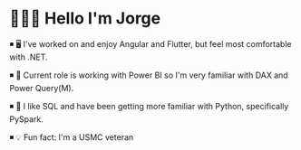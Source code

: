 #  👨🏻‍💻 Hello I'm Jorge

◾ 🖥️ I've worked on and enjoy Angular and Flutter, but feel most comfortable with .NET. 

◾ 🧮 Current role is working with Power BI so I'm very familiar with DAX and Power Query(M).

◾ 🧱 I like SQL and have been getting more familiar with Python, specifically PySpark. 

◾ 💡 Fun fact: I'm a USMC veteran
